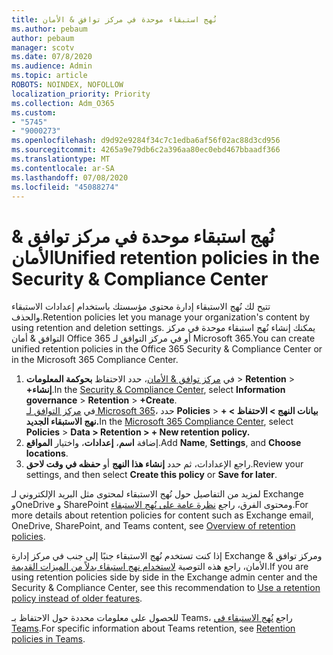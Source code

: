 ```yaml
---
title: نُهج استبقاء موحدة في مركز توافق & الأمان
ms.author: pebaum
author: pebaum
manager: scotv
ms.date: 07/8/2020
ms.audience: Admin
ms.topic: article
ROBOTS: NOINDEX, NOFOLLOW
localization_priority: Priority
ms.collection: Adm_O365
ms.custom:
- "5745"
- "9000273"
ms.openlocfilehash: d9d92e9284f34c7c1edba6af56f02ac88d3cd956
ms.sourcegitcommit: 4265a9e79db6c2a396aa80ec0ebd467bbaadf366
ms.translationtype: MT
ms.contentlocale: ar-SA
ms.lasthandoff: 07/08/2020
ms.locfileid: "45088274"
---
```

# <a name="unified-retention-policies-in-the-security--compliance-center"></a><span data-ttu-id="c3fb9-102">نُهج استبقاء موحدة في مركز توافق & الأمان</span><span class="sxs-lookup"><span data-stu-id="c3fb9-102">Unified retention policies in the Security & Compliance Center</span></span>

<span data-ttu-id="c3fb9-103">تتيح لك نُهج الاستبقاء إدارة محتوى مؤسستك باستخدام إعدادات الاستبقاء والحذف.</span><span class="sxs-lookup"><span data-stu-id="c3fb9-103">Retention policies let you manage your organization's content by using retention and deletion settings.</span></span> <span data-ttu-id="c3fb9-104">يمكنك إنشاء نُهج استبقاء موحدة في مركز التوافق & أمان Office 365 أو في مركز التوافق لـ Microsoft 365.</span><span class="sxs-lookup"><span data-stu-id="c3fb9-104">You can create unified retention policies in the Office 365 Security & Compliance Center or in the Microsoft 365 Compliance Center.</span></span> 

1. <span data-ttu-id="c3fb9-105">في [مركز توافق & الأمان](https://go.microsoft.com/fwlink/p/?linkid=2077143)، حدد الاحتفاظ **بحوكمة المعلومات**  >  **Retention**  >  **+إنشاء**.</span><span class="sxs-lookup"><span data-stu-id="c3fb9-105">In the [Security & Compliance Center](https://go.microsoft.com/fwlink/p/?linkid=2077143), select **Information governance** > **Retention** > **+Create**.</span></span> <br/>
    <span data-ttu-id="c3fb9-106">في [مركز التوافق لـ Microsoft 365](https://go.microsoft.com/fwlink/p/?linkid=2077149)، حدد **Policies**  >  **بيانات النهج > الاحتفاظ > + نهج الاستبقاء الجديد.**</span><span class="sxs-lookup"><span data-stu-id="c3fb9-106">In the [Microsoft 365 Compliance Center](https://go.microsoft.com/fwlink/p/?linkid=2077149), select **Policies** > **Data > Retention > + New retention policy.**</span></span>
2. <span data-ttu-id="c3fb9-107">إضافة **اسم**، **إعدادات**، واختيار **المواقع**.</span><span class="sxs-lookup"><span data-stu-id="c3fb9-107">Add **Name**, **Settings**, and **Choose locations**.</span></span>
3. <span data-ttu-id="c3fb9-108">راجع الإعدادات، ثم حدد **إنشاء هذا النهج** أو **حفظه في وقت لاحق**.</span><span class="sxs-lookup"><span data-stu-id="c3fb9-108">Review your settings, and then select **Create this policy** or **Save for later**.</span></span>  
      
<span data-ttu-id="c3fb9-109">لمزيد من التفاصيل حول نُهج الاستبقاء لمحتوى مثل البريد الإلكتروني لـ Exchange وOneDrive و SharePoint ومحتوى الفرق، راجع [نظرة عامة على نُهج الاستبقاء](https://go.microsoft.com/fwlink/?linkid=2127785).</span><span class="sxs-lookup"><span data-stu-id="c3fb9-109">For more details about retention policies for content such as Exchange email, OneDrive, SharePoint, and Teams content, see [Overview of retention policies](https://go.microsoft.com/fwlink/?linkid=2127785).</span></span>  
    
<span data-ttu-id="c3fb9-110">إذا كنت تستخدم نُهج الاستبقاء جنبًا إلى جنب في مركز إدارة Exchange ومركز توافق & الأمان، راجع هذه التوصية [لاستخدام نهج استبقاء بدلاً من الميزات القديمة](https://docs.microsoft.com/microsoft-365/compliance/retention-policies?view=o365-worldwide#use-a-retention-policy-instead-of-older-features).</span><span class="sxs-lookup"><span data-stu-id="c3fb9-110">If you are using retention policies side by side in the Exchange admin center and the Security & Compliance Center, see this recommendation to [Use a retention policy instead of older features](https://docs.microsoft.com/microsoft-365/compliance/retention-policies?view=o365-worldwide#use-a-retention-policy-instead-of-older-features).</span></span>  
    
<span data-ttu-id="c3fb9-111">للحصول على معلومات محددة حول الاحتفاظ بـ Teams، راجع [نُهج الاستبقاء في Teams](https://docs.microsoft.com/microsoftteams/retention-policies).</span><span class="sxs-lookup"><span data-stu-id="c3fb9-111">For specific information about Teams retention, see [Retention policies in Teams](https://docs.microsoft.com/microsoftteams/retention-policies).</span></span>